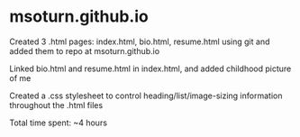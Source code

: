 # msoturn.github.io

Created 3 .html pages: index.html, bio.html, resume.html using git and added them to repo at msoturn.github.io

Linked bio.html and resume.html in index.html, and added childhood picture of me

Created a .css stylesheet to control heading/list/image-sizing information throughout the .html files

Total time spent: ~4 hours